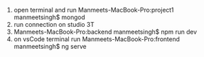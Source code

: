 1. open terminal and run Manmeets-MacBook-Pro:project1 manmeetsingh$ mongod
2. run connection on studio 3T
2. Manmeets-MacBook-Pro:backend manmeetsingh$ npm run dev
3. on vsCode terminal run Manmeets-MacBook-Pro:frontend manmeetsingh$ ng serve